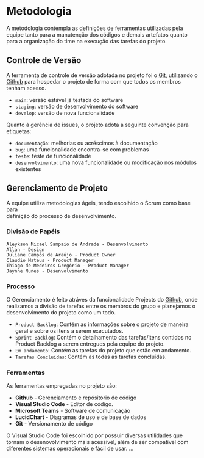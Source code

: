 
# Metodologia

A metodologia contempla as definições de ferramentas utilizadas pela equipe 
tanto para a manutenção dos códigos e demais artefatos quanto para a organização 
do time na execução das tarefas do projeto.
## Controle de Versão

A ferramenta de controle de versão adotada no projeto foi o
[Git](https://git-scm.com/), utilizando o [Github](https://github.com) para hospedar o projeto de forma com que todos os membros tenham acesso.

- `main`: versão estável já testada do software
- `staging`: versão de desenvolvimento do software
- `develop`: versão de nova funcionalidade

Quanto à gerência de issues, o projeto adota a seguinte convenção para
etiquetas:

- `documentação`: melhorias ou acréscimos à documentação
- `bug`: uma funcionalidade encontra-se com problemas
- `teste`: teste de funcionalidade
- `desenvolvimento`: uma nova funcionalidade ou modificação nos módulos existentes

## Gerenciamento de Projeto

A equipe utiliza metodologias ágeis, tendo escolhido o Scrum como base para  
definição do processo de desenvolvimento.

### Divisão de Papéis


    Aleykson Micael Sampaio de Andrade - Desenvolvimento 
    Allan - Design
    Juliane Campos de Araújo - Product Owner
    Claudio Mateus - Product Manager
    Thiago de Medeiros Gregório - Product Manager
    Jaynne Nunes - Desenvolvimento


### Processo

O Gerenciamento é feito atráves da funcionalidade Projects do [Github](https://docs.github.com/pt/issues/organizing-your-work-with-project-boards/managing-project-boards/about-project-boards), onde realizamos a divisão de tarefas entre os membros do grupo e planejamos o desenvolvimento do projeto como um todo.

- `Product Backlog`: Contém as informações sobre o projeto de maneira geral e sobre os itens a serem executados.
- `Sprint Backlog`: Contém o detalhamento das tarefas/itens contidos no Product Backlog a serem entregues pela equipe do projeto. 
- `Em andamento`: Contém as tarefas do projeto que estão em andamento.
- `Tarefas Concluídas`:  Contém as todas as tarefas concluídas.

### Ferramentas

As ferramentas empregadas no projeto são:

- **Github** - Gerenciamento e repósitorio de código
- **Visual Studio Code** - Editor de código.
- **Microsoft Teams** - Software de comunicação
- **LucidChart** - Diagramas de uso e de base de dados
- **Git** - Versionamento de código

O Visual Studio Code foi escolhido por possuir diversas utilidades que tornam o desenovolvimento mais acessível, além de ser compatível com diferentes sistemas operacionais e fácil de usar. 
...
